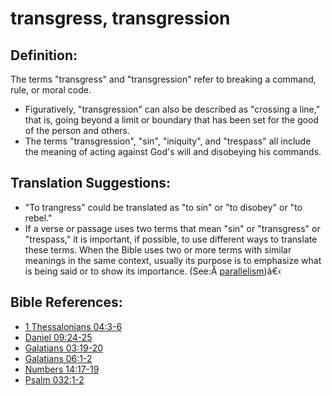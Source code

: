 # transgress, transgression #

## Definition: ##

The terms "transgress" and "transgression" refer to breaking a command, rule, or moral code.

* Figuratively, "transgression" can also be described as "crossing a line," that is, going beyond a limit or boundary that has been set for the good of the person and others.
* The terms "transgression", "sin", "iniquity", and "trespass" all include the meaning of acting against God's will and disobeying his commands.
 

## Translation Suggestions: ##

* "To trangress" could be translated as "to sin" or "to disobey" or "to rebel."
* If a verse or passage uses two terms that mean "sin" or "transgress" or "trespass," it is important, if possible, to use different ways to translate these terms. When the Bible uses two or more terms with similar meanings in the same context, usually its purpose is to emphasize what is being said or to show its importance.  (See:Â [parallelism](en/ta-vol1/translate/man/figs-parallelism))â€‹



## Bible References: ##

* [1 Thessalonians 04:3-6](en/tn/1th/help/04/03)
* [Daniel 09:24-25](en/tn/dan/help/09/24)
* [Galatians 03:19-20](en/tn/gal/help/03/19)
* [Galatians 06:1-2](en/tn/gal/help/06/01)
* [Numbers 14:17-19](en/tn/num/help/14/17)
* [Psalm 032:1-2](en/tn/psa/help/32/01)